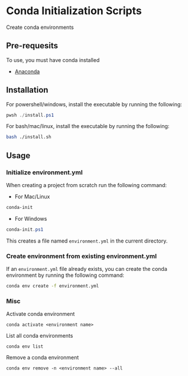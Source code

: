 # Conda Initialization Scripts

Create conda environments

## Pre-requesits

To use, you must have conda installed

- [Anaconda](https://www.anaconda.com/products/individual)

## Installation

For powershell/windows, install the executable by running the following:

```powershell
pwsh ./install.ps1
```

For bash/mac/linux, install the executable by running the following:

```bash
bash ./install.sh
```

## Usage

### Initialize environment.yml

When creating a project from scratch run the following command:

- For Mac/Linux

```bash
conda-init
```

- For Windows

```powershell
conda-init.ps1
```

This creates a file named `environment.yml` in the current directory.

### Create environment from existing environment.yml

If an `environment.yml` file already exists,
you can create the conda environment by running the following command:

```bash
conda env create -f environment.yml
```

### Misc

Activate conda environment

```shell
conda activate <environment name>
```

List all conda environments

```shell
conda env list
```

Remove a conda environment

```shell
conda env remove -n <environment name> --all
```
